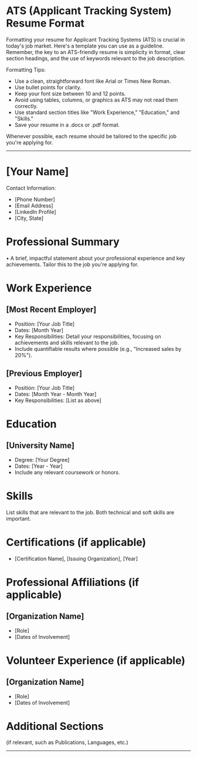 # ATS (Applicant Tracking System) Resume Format

Formatting your resume for Applicant Tracking Systems (ATS) is crucial in today's job market. Here's a template you can use as a guideline. Remember, the key to an ATS-friendly resume is simplicity in format, clear section headings, and the use of keywords relevant to the job description.

Formatting Tips:
* Use a clean, straightforward font like Arial or Times New Roman.
* Use bullet points for clarity.
* Keep your font size between 10 and 12 points.
* Avoid using tables, columns, or graphics as ATS may not read them correctly.
* Use standard section titles like "Work Experience," "Education," and "Skills."
* Save your resume in a .docx or .pdf format.

Whenever possible, each resume should be tailored to the specific job you're applying for. 


***


# [Your Name]
Contact Information: 
* [Phone Number] 
* [Email Address] 
* [LinkedIn Profile]  
* [City, State]

# Professional Summary
• A brief, impactful statement about your professional experience and key achievements. Tailor this to the job you're applying for.

# Work Experience
## [Most Recent Employer]
* Position: [Your Job Title]
* Dates: [Month Year]
* Key Responsibilities: Detail your responsibilities, focusing on achievements and skills relevant to the job.
* Include quantifiable results where possible (e.g., "Increased sales by 20%").

## [Previous Employer]
* Position: [Your Job Title]
* Dates: [Month Year - Month Year]
* Key Responsibilities:
[List as above]

# Education
## [University Name]
* Degree: [Your Degree]
* Dates: [Year - Year]
* Include any relevant coursework or honors.

# Skills
 List skills that are relevant to the job. Both technical and soft skills are important.

# Certifications (if applicable)
* [Certification Name], [Issuing Organization], [Year]

# Professional Affiliations (if applicable)
## [Organization Name]
* [Role]
* [Dates of Involvement]

# Volunteer Experience (if applicable)
## [Organization Name]
* [Role]
* [Dates of Involvement]

# Additional Sections 
(if relevant, such as Publications, Languages, etc.)



***
